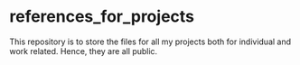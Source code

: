# references_for_projects
This repository is to store the files for all my projects both for individual and work related. Hence, they are all public.

